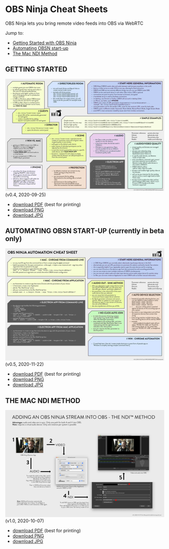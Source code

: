# OBS Ninja Cheat Sheets
OBS Ninja lets you bring remote video feeds into OBS via WebRTC


Jump to:

* [Getting Started with OBS Ninja](#gettingstarted)
* [Automating OBSN start-up](#automation)
* [The Mac NDI Method](#macndimethod)

<a name="gettingstarted">

## GETTING STARTED

![OBS Ninja | cheat-sheet](cheatsheet/OBSN_cheat-sheet.jpg)   
(v0.4, 2020-09-25)

* [download PDF](cheatsheet/OBSN_cheat-sheet.pdf) (best for printing)
* [download PNG](cheatsheet/OBSN_cheat-sheet.png)
* [download JPG](cheatsheet/OBSN_cheat-sheet.pdf)


<a name="automation">

## AUTOMATING OBSN START-UP (currently in beta only)

![OBS Ninja | automating start-up](automation/OBSN_automation_cheat-sheet.jpg)   
(v0.5, 2020-11-22)

* [download PDF](automation/OBSN_automation_cheat-sheet.pdf) (best for printing)
* [download PNG](automation/OBSN_automation_cheat-sheet.png)
* [download JPG](automation/OBSN_automation_cheat-sheet.jpg)


<a name="macndimethod">

## THE MAC NDI METHOD

![OBS Ninja | Mac NDI Method](macndimethod/OBSN2OBS_Mac-NDI-Method.jpg)   
(v1.0, 2020-10-07)

* [download PDF](macndimethod/OBSN2OBS_Mac-NDI-Method.pdf) (best for printing)
* [download PNG](macndimethod/OBSN2OBS_Mac-NDI-Method.png)
* [download JPG](macndimethod/OBSN2OBS_Mac-NDI-Method.pdf)
